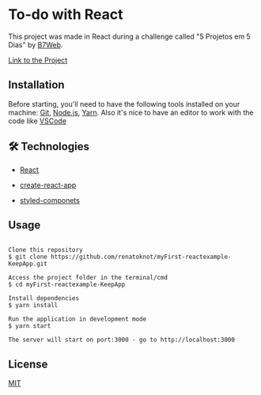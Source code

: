 # To-do with React

This project was made in React during a challenge called "5 Projetos em 5 Dias" by [B7Web](https://b7web.com.br/fullstack/).

[Link to the Project](https://renato-simpletodolist.netlify.app/)

## Installation

Before starting, you'll need to have the following tools installed on your machine:
[Git](https://git-scm.com), [Node.js](https://nodejs.org/en/), [Yarn](https://classic.yarnpkg.com/en/docs/install#windows-stable).
Also it's nice to have an editor to work with the code like [VSCode](https://code.visualstudio.com/)

## 🛠 Technologies

- [React](https://pt-br.reactjs.org/)

- [create-react-app](https://github.com/facebook/create-react-app)

- [styled-componets](https://styled-components.com/)

## Usage

```

Clone this repository
$ git clone https://github.com/renatoknot/myFirst-reactexample-KeepApp.git

Access the project folder in the terminal/cmd
$ cd myFirst-reactexample-KeepApp

Install dependencies
$ yarn install

Run the application in development mode
$ yarn start

The server will start on port:3000 - go to http://localhost:3000

```

## License

[MIT](https://choosealicense.com/licenses/mit/)
